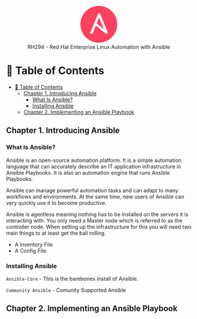 <p align="center">
  <img src="/_resources/images/ansible.png" alt="Header" width="100" height="100"><br>
 </a>
     RH294 - Red Hat Enterprise Linux Automation with Ansible </a>
</p>


# 📝 Table of Contents

+ [📝 Table of Contents](#-table-of-contents)
  + [Chapter 1. Introducing Ansible](#chapter-1-introducing-ansible)
    + [What Is Ansible?](#what-is-ansible)
    + [Installing Ansible](#installing-ansible)
  + [Chapter 2. Implementing an Ansible Playbook](#chapter-2-implementing-an-ansible-playbook)


## Chapter 1. Introducing Ansible

### What Is Ansible?

Ansible is an open-source automation platform. It is a simple automation language that can accurately describe an IT application infrastructure in Ansible Playbooks. It is also an automation engine that runs Ansible Playbooks.

Ansible can manage powerful automation tasks and can adapt to many workflows and environments. At the same time, new users of Ansible can very quickly use it to become productive.

Ansible is agentless meaning nothing has to be installed on the servers it is interacting with. You only need a Master node which is referred to as the controller node. When setting up the infrastructure for this you will need two main things to at least get the ball rolling.

- A Inventory File
- A Config File.

### Installing Ansible
`Ansible-Core` - This is the barebones install of Ansible.

`Community Ansible` -  Comunity Supported Ansible

## Chapter 2. Implementing an Ansible Playbook

